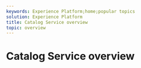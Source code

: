 ```yaml
---
keywords: Experience Platform;home;popular topics
solution: Experience Platform
title: Catalog Service overview
topic: overview
---
```


# Catalog Service overview

